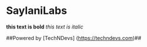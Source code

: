 # SaylaniLabs

**this text is bold** 
*this text is italic*

##Powered by [TechNDevs] (https://techndevs.com)##